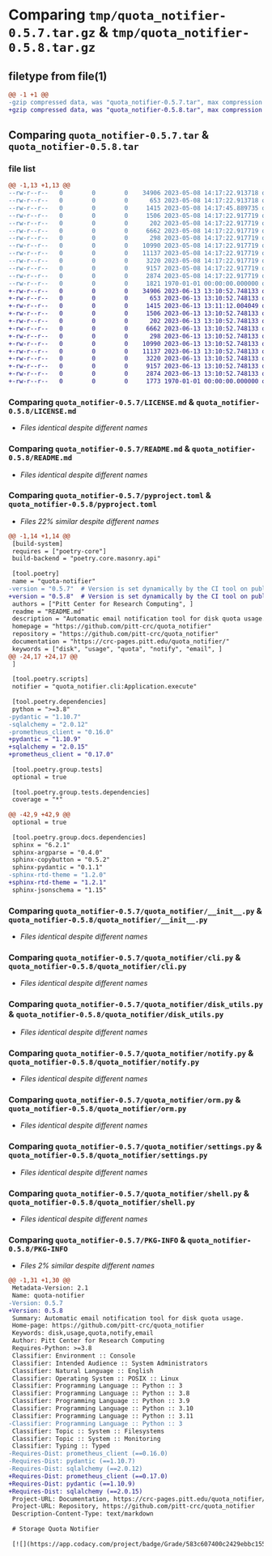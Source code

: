 # Comparing `tmp/quota_notifier-0.5.7.tar.gz` & `tmp/quota_notifier-0.5.8.tar.gz`

## filetype from file(1)

```diff
@@ -1 +1 @@
-gzip compressed data, was "quota_notifier-0.5.7.tar", max compression
+gzip compressed data, was "quota_notifier-0.5.8.tar", max compression
```

## Comparing `quota_notifier-0.5.7.tar` & `quota_notifier-0.5.8.tar`

### file list

```diff
@@ -1,13 +1,13 @@
--rw-r--r--   0        0        0    34906 2023-05-08 14:17:22.913718 quota_notifier-0.5.7/LICENSE.md
--rw-r--r--   0        0        0      653 2023-05-08 14:17:22.913718 quota_notifier-0.5.7/README.md
--rw-r--r--   0        0        0     1415 2023-05-08 14:17:45.889735 quota_notifier-0.5.7/pyproject.toml
--rw-r--r--   0        0        0     1506 2023-05-08 14:17:22.917719 quota_notifier-0.5.7/quota_notifier/__init__.py
--rw-r--r--   0        0        0      202 2023-05-08 14:17:22.917719 quota_notifier-0.5.7/quota_notifier/__main__.py
--rw-r--r--   0        0        0     6662 2023-05-08 14:17:22.917719 quota_notifier-0.5.7/quota_notifier/cli.py
--rw-r--r--   0        0        0      298 2023-05-08 14:17:22.917719 quota_notifier-0.5.7/quota_notifier/data/template.html
--rw-r--r--   0        0        0    10990 2023-05-08 14:17:22.917719 quota_notifier-0.5.7/quota_notifier/disk_utils.py
--rw-r--r--   0        0        0    11137 2023-05-08 14:17:22.917719 quota_notifier-0.5.7/quota_notifier/notify.py
--rw-r--r--   0        0        0     3220 2023-05-08 14:17:22.917719 quota_notifier-0.5.7/quota_notifier/orm.py
--rw-r--r--   0        0        0     9157 2023-05-08 14:17:22.917719 quota_notifier-0.5.7/quota_notifier/settings.py
--rw-r--r--   0        0        0     2874 2023-05-08 14:17:22.917719 quota_notifier-0.5.7/quota_notifier/shell.py
--rw-r--r--   0        0        0     1821 1970-01-01 00:00:00.000000 quota_notifier-0.5.7/PKG-INFO
+-rw-r--r--   0        0        0    34906 2023-06-13 13:10:52.748133 quota_notifier-0.5.8/LICENSE.md
+-rw-r--r--   0        0        0      653 2023-06-13 13:10:52.748133 quota_notifier-0.5.8/README.md
+-rw-r--r--   0        0        0     1415 2023-06-13 13:11:12.004049 quota_notifier-0.5.8/pyproject.toml
+-rw-r--r--   0        0        0     1506 2023-06-13 13:10:52.748133 quota_notifier-0.5.8/quota_notifier/__init__.py
+-rw-r--r--   0        0        0      202 2023-06-13 13:10:52.748133 quota_notifier-0.5.8/quota_notifier/__main__.py
+-rw-r--r--   0        0        0     6662 2023-06-13 13:10:52.748133 quota_notifier-0.5.8/quota_notifier/cli.py
+-rw-r--r--   0        0        0      298 2023-06-13 13:10:52.748133 quota_notifier-0.5.8/quota_notifier/data/template.html
+-rw-r--r--   0        0        0    10990 2023-06-13 13:10:52.748133 quota_notifier-0.5.8/quota_notifier/disk_utils.py
+-rw-r--r--   0        0        0    11137 2023-06-13 13:10:52.748133 quota_notifier-0.5.8/quota_notifier/notify.py
+-rw-r--r--   0        0        0     3220 2023-06-13 13:10:52.748133 quota_notifier-0.5.8/quota_notifier/orm.py
+-rw-r--r--   0        0        0     9157 2023-06-13 13:10:52.748133 quota_notifier-0.5.8/quota_notifier/settings.py
+-rw-r--r--   0        0        0     2874 2023-06-13 13:10:52.748133 quota_notifier-0.5.8/quota_notifier/shell.py
+-rw-r--r--   0        0        0     1773 1970-01-01 00:00:00.000000 quota_notifier-0.5.8/PKG-INFO
```

### Comparing `quota_notifier-0.5.7/LICENSE.md` & `quota_notifier-0.5.8/LICENSE.md`

 * *Files identical despite different names*

### Comparing `quota_notifier-0.5.7/README.md` & `quota_notifier-0.5.8/README.md`

 * *Files identical despite different names*

### Comparing `quota_notifier-0.5.7/pyproject.toml` & `quota_notifier-0.5.8/pyproject.toml`

 * *Files 22% similar despite different names*

```diff
@@ -1,14 +1,14 @@
 [build-system]
 requires = ["poetry-core"]
 build-backend = "poetry.core.masonry.api"
 
 [tool.poetry]
 name = "quota-notifier"
-version = "0.5.7"  # Version is set dynamically by the CI tool on publication
+version = "0.5.8"  # Version is set dynamically by the CI tool on publication
 authors = ["Pitt Center for Research Computing", ]
 readme = "README.md"
 description = "Automatic email notification tool for disk quota usage."
 homepage = "https://github.com/pitt-crc/quota_notifier"
 repository = "https://github.com/pitt-crc/quota_notifier"
 documentation = "https://crc-pages.pitt.edu/quota_notifier/"
 keywords = ["disk", "usage", "quota", "notify", "email", ]
@@ -24,17 +24,17 @@
 ]
 
 [tool.poetry.scripts]
 notifier = "quota_notifier.cli:Application.execute"
 
 [tool.poetry.dependencies]
 python = ">=3.8"
-pydantic = "1.10.7"
-sqlalchemy = "2.0.12"
-prometheus_client = "0.16.0"
+pydantic = "1.10.9"
+sqlalchemy = "2.0.15"
+prometheus_client = "0.17.0"
 
 [tool.poetry.group.tests]
 optional = true
 
 [tool.poetry.group.tests.dependencies]
 coverage = "*"
 
@@ -42,9 +42,9 @@
 optional = true
 
 [tool.poetry.group.docs.dependencies]
 sphinx = "6.2.1"
 sphinx-argparse = "0.4.0"
 sphinx-copybutton = "0.5.2"
 sphinx-pydantic = "0.1.1"
-sphinx-rtd-theme = "1.2.0"
+sphinx-rtd-theme = "1.2.1"
 sphinx-jsonschema = "1.15"
```

### Comparing `quota_notifier-0.5.7/quota_notifier/__init__.py` & `quota_notifier-0.5.8/quota_notifier/__init__.py`

 * *Files identical despite different names*

### Comparing `quota_notifier-0.5.7/quota_notifier/cli.py` & `quota_notifier-0.5.8/quota_notifier/cli.py`

 * *Files identical despite different names*

### Comparing `quota_notifier-0.5.7/quota_notifier/disk_utils.py` & `quota_notifier-0.5.8/quota_notifier/disk_utils.py`

 * *Files identical despite different names*

### Comparing `quota_notifier-0.5.7/quota_notifier/notify.py` & `quota_notifier-0.5.8/quota_notifier/notify.py`

 * *Files identical despite different names*

### Comparing `quota_notifier-0.5.7/quota_notifier/orm.py` & `quota_notifier-0.5.8/quota_notifier/orm.py`

 * *Files identical despite different names*

### Comparing `quota_notifier-0.5.7/quota_notifier/settings.py` & `quota_notifier-0.5.8/quota_notifier/settings.py`

 * *Files identical despite different names*

### Comparing `quota_notifier-0.5.7/quota_notifier/shell.py` & `quota_notifier-0.5.8/quota_notifier/shell.py`

 * *Files identical despite different names*

### Comparing `quota_notifier-0.5.7/PKG-INFO` & `quota_notifier-0.5.8/PKG-INFO`

 * *Files 2% similar despite different names*

```diff
@@ -1,31 +1,30 @@
 Metadata-Version: 2.1
 Name: quota-notifier
-Version: 0.5.7
+Version: 0.5.8
 Summary: Automatic email notification tool for disk quota usage.
 Home-page: https://github.com/pitt-crc/quota_notifier
 Keywords: disk,usage,quota,notify,email
 Author: Pitt Center for Research Computing
 Requires-Python: >=3.8
 Classifier: Environment :: Console
 Classifier: Intended Audience :: System Administrators
 Classifier: Natural Language :: English
 Classifier: Operating System :: POSIX :: Linux
 Classifier: Programming Language :: Python :: 3
 Classifier: Programming Language :: Python :: 3.8
 Classifier: Programming Language :: Python :: 3.9
 Classifier: Programming Language :: Python :: 3.10
 Classifier: Programming Language :: Python :: 3.11
-Classifier: Programming Language :: Python :: 3
 Classifier: Topic :: System :: Filesystems
 Classifier: Topic :: System :: Monitoring
 Classifier: Typing :: Typed
-Requires-Dist: prometheus_client (==0.16.0)
-Requires-Dist: pydantic (==1.10.7)
-Requires-Dist: sqlalchemy (==2.0.12)
+Requires-Dist: prometheus_client (==0.17.0)
+Requires-Dist: pydantic (==1.10.9)
+Requires-Dist: sqlalchemy (==2.0.15)
 Project-URL: Documentation, https://crc-pages.pitt.edu/quota_notifier/
 Project-URL: Repository, https://github.com/pitt-crc/quota_notifier
 Description-Content-Type: text/markdown
 
 # Storage Quota Notifier
 
 [![](https://app.codacy.com/project/badge/Grade/583c607400c2429ebbc1554d777d26b4)](https://app.codacy.com/gh/pitt-crc/quota_notifier/dashboard)
```

